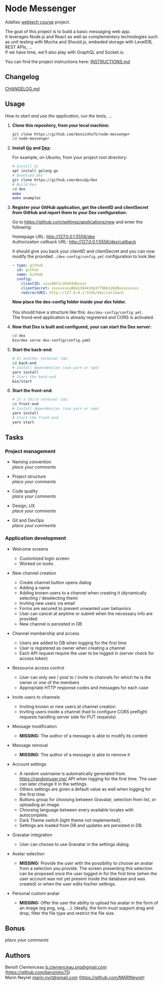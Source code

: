 # Node Messenger

Adaltas [webtech course](https://github.com/adaltas/ece-2020-fall-webtech) project.

The goal of this project is to build a basic messaging web app.<br>
It leverages Node.js and React as well as complementary technologies such as unit testing with Mocha and Should.js, embeded storage with LevelDB, REST APIs, ...<br>
If we have time, we'll also play with GraphQL and Socket<span>.io.

You can find the project instructions here: [INSTRUCTIONS.md](../master/INSTRUCTIONS.md)

## Changelog

[CHANGELOG.md](../master/CHANGELOG.md)

## Usage

_How to start and use the application, run the tests, ..._

1. **Clone this repository, from your local machine:**<br>

   ```bash
   git clone https://github.com/benzinho75/node-messenger
   cd node-messenger
   ```

2. **Install [Go](https://golang.org/) and [Dex](https://dexidp.io/docs/getting-started/):**<br>

   For example, on Ubuntu, from your project root directory:

   ```bash
   # Install Go
   apt install golang-go
   # Download Dex
   git clone https://github.com/dexidp/dex
   # Build Dex
   cd dex
   make
   make examples
   ```

3. **Register your GitHub application, get the clientID and clientSecret from GitHub and report them to your Dex configuration:**<br>

   Go to https://github.com/settings/applications/new and enter the following:

   Homepage URL: http://127.0.0.1:5556/dex<br>
   Authorization callback URL: http://127.0.0.1:5556/dex/callback<br>

   It should give you back your clientID and clientSecret and you can now modify the provided `./dex-config/config.yml` configuration to look like:

   ```yaml
   - type: github
     id: github
     name: GitHub
     config:
       clientID: xxxx98f1c26493dbxxxx
       clientSecret: xxxxxxxxx80e139441b637796b128d8xxxxxxxxx
       redirectURI: http://127.0.0.1:5556/dex/callback
   ```
   **Now place the dex-config folder inside your dex folder.**<br><br>
   You should have a structure like this: `dex/dex-config/config.yml`.<br>
   The frond-end application is already registered and CORS is activated.

4. **Now that Dex is built and configured, your can start the Dex server:**<br>

   ```bash
   cd dex
   bin/dex serve dex-config/config.yaml
   ```

5. **Start the back-end:**<br>

   ```bash
   # In another terminal tab:
   cd back-end
   # Install dependencies (use yarn or npm)
   yarn install
   # Start the back-end
   bin/start
   ```

6. **Start the front-end:**<br>
   ```bash
   # In a third terminal tab:
   cd front-end
   # Install dependencies (use yarn or npm)
   yarn install
   # Start the front-end
   yarn start
   ```

## Tasks

### Project management

- Naming convention  
  _place your comments_

- Project structure  
  _place your comments_

- Code quality  
  _place your comments_

- Design, UX  
  _place your comments_

- Git and DevOps  
  _place your comments_

### Application development

- Welcome screens

  - Customized login screen
  - Worked on looks

- New channel creation

  - Create channel button opens dialog
  - Adding a name
  - Adding known users to a channel when creating it (dynamically selecting / deselecting them)
  - Inviting new users via email
  - Forms are secured to prevent unwanted user behaviors
  - User can cancel at anytime or submit when the necessary info are provided
  - New channel is persisted in DB

- Channel membership and access

  - Users are added to DB when logging for the first time
  - User is registered as owner when creating a channel
  - Each API request require the user to be logged in (server check for access token)

- Ressource access control

  - User can only see / post to / invite to channels for which he is the owner or one of the members
  - Appropriate HTTP response codes and messages for each case

- Invite users to channels

  - Inviting known or new users at channel creation
  - Inviting users inside a channel (had to configure CORS preflight requests handling server side for PUT requests)

- Message modification

  - **MISSING:** The author of a message is able to modify its content

- Message removal

  - **MISSING:** The author of a message is able to remove it

- Account settings

  - A random username is automatically generated from https://randomuser.me/ API when logging for the first time. The user can later change it in the settings.
  - Others settings are given a default value as well when logging for the first time.
  - Buttons group for choosing between Gravatar, selection from list, or uploading an image.
  - Choosing language between every available locales with autocomplete.
  - Dark Theme switch (light theme not implemented).
  - Settings are loaded from DB and updates are persisted in DB.

- Gravatar integration

  - User can choose to use Gravatar in the settings dialog.

- Avatar selection

  - **MISSING:** Provide the user with the possibility to choose an avatar from a selection you provide. The screen presenting this selection can be proposed once the user logged in for the first time (when the user account was not yet present inside the database and was created) or when the user edits his/her settings.

- Personal custom avatar

  - **MISSING:** Offer the user the ability to upload his avatar in the form of an image (eg png, svg, ...). Ideally, the form must support drag and drop, filter the file type and restrict the file size.

## Bonus

_place your comments_

## Authors

Benoît Clemenceau <b.clemenceau.pro@gmail.com> (https://github.com/benzinho75)<br>
Marin Neyret <marin.nyrt@gmail.com> (https://github.com/MARINeyret)
